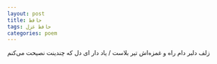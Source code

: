 ```yaml
---
layout: post
title: حافظ
tags: حافظ غزل
categories: poem
---
```


زلف دلبر دام راه و غمزه‌اش تیر بلاست / یاد دار ای دل که چندینت نصیحت می‌کنم